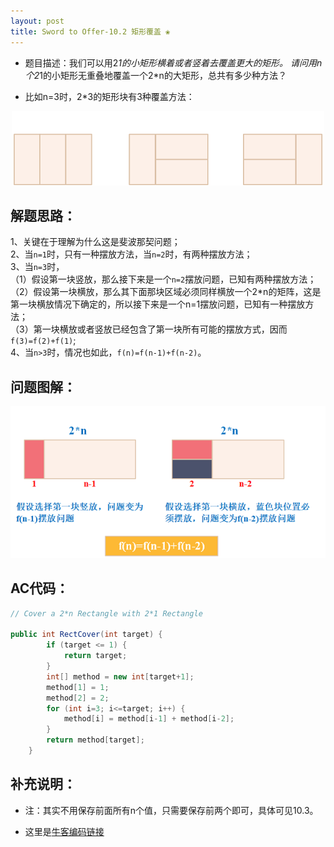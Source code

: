 ```yaml
---
layout: post
title: Sword to Offer-10.2 矩形覆盖 ❀
---
```


* 题目描述：我们可以用2*1的小矩形横着或者竖着去覆盖更大的矩形。  请问用n个2*1的小矩形无重叠地覆盖一个2*n的大矩形，总共有多少种方法？

* 比如n=3时，2*3的矩形块有3种覆盖方法：  
  
<center>
    <img src="/assets/img/blog/sword-offer-10.2_Example.png">
</center>

## 解题思路：

1、关键在于理解为什么这是斐波那契问题；  
2、当`n=1`时，只有一种摆放方法，当`n=2`时，有两种摆放方法；  
3、当`n=3`时，  
（1）假设第一块竖放，那么接下来是一个`n=2`摆放问题，已知有两种摆放方法；  
（2）假设第一块横放，那么其下面那块区域必须同样横放一个2*n的矩阵，这是第一块横放情况下确定的，所以接下来是一个n=1摆放问题，已知有一种摆放方法；  
（3）第一块横放或者竖放已经包含了第一块所有可能的摆放方式，因而`f(3)=f(2)+f(1)`;  
4、当`n>3`时，情况也如此，`f(n)=f(n-1)+f(n-2)`。


## 问题图解：

<center>
    <img src="/assets/img/blog/sword-offer-10.2.png">
</center>


## AC代码：

```java
// Cover a 2*n Rectangle with 2*1 Rectangle

public int RectCover(int target) {
        if (target <= 1) {
            return target;
        }
        int[] method = new int[target+1];
        method[1] = 1;
        method[2] = 2;
        for (int i=3; i<=target; i++) {
            method[i] = method[i-1] + method[i-2];
        }
        return method[target];
    }
```

## 补充说明：

* 注：其实不用保存前面所有n个值，只需要保存前两个即可，具体可见10.3。

* 这里是[牛客编码链接](https://www.nowcoder.com/practice/72a5a919508a4251859fb2cfb987a0e6?tpId=13&tqId=11163&tPage=1&rp=1&ru=%2Fta%2Fcoding-interviews&qru=%2Fta%2Fcoding-interviews%2Fquestion-ranking)